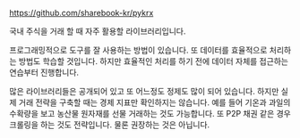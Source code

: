 https://github.com/sharebook-kr/pykrx

국내 주식을 거래 할 때 자주 활용할 라이브러리입니다.

프로그래밍적으로 도구를 잘 사용하는 방법이 있습니다. 또 데이터를 효율적으로 처리하는 방법도 학습할 것입니다. 하지만 효율적인 처리를 하기 전에 데이터 자체를 접근하는 연습부터 진행합니다.

많은 라이브러리들은 공개되어 있고 또 어느정도 정제도 많이 되어 있습니다. 하지만 실제 거래 전략을 구축할 때는 경제 지표만 확인하지는 않습니다. 예를 들어 기온과 과일의 수확량을 보고 농산물 원자재를 선물 거래하는 것도 가능합니다. 또 P2P 채권 같은 경우 크롤링을 하는 것도 전략입니다. 물론 권장하는 것은 아닙니다.
